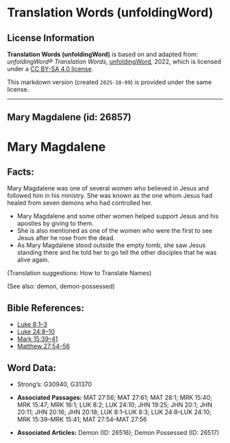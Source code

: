 # Translation Words (unfoldingWord)

## License Information

**Translation Words (unfoldingWord)** is based on and adapted from: _unfoldingWord® Translation Words_, [unfoldingWord](https://unfoldingword.org/utw), 2022, which is licensed under a [CC BY-SA 4.0 license](https://creativecommons.org/licenses/by-sa/4.0/legalcode.en).

This markdown version (created `2025-10-09`) is provided under the same license.



--------------------------------

## Mary Magdalene (id: 26857)

Mary Magdalene
==============

Facts:
------

Mary Magdalene was one of several women who believed in Jesus and followed him in his ministry. She was known as the one whom Jesus had healed from seven demons who had controlled her.

* Mary Magdalene and some other women helped support Jesus and his apostles by giving to them.
* She is also mentioned as one of the women who were the first to see Jesus after he rose from the dead.
* As Mary Magdalene stood outside the empty tomb, she saw Jesus standing there and he told her to go tell the other disciples that he was alive again.

(Translation suggestions: How to Translate Names)

(See also: demon, demon\-possessed)

Bible References:
-----------------

* [Luke 8:1–3](https://ref.ly/Luke8:1-Luke8:3)
* [Luke 24:8–10](https://ref.ly/Luke24:8-Luke24:10)
* [Mark 15:39–41](https://ref.ly/Mark15:39-Mark15:41)
* [Matthew 27:54–56](https://ref.ly/Matt27:54-Matt27:56)

Word Data:
----------

* Strong’s: G30940, G31370

* **Associated Passages:** MAT 27:56; MAT 27:61; MAT 28:1; MRK 15:40; MRK 15:47; MRK 16:1; LUK 8:2; LUK 24:10; JHN 19:25; JHN 20:1; JHN 20:11; JHN 20:16; JHN 20:18; LUK 8:1–LUK 8:3; LUK 24:8–LUK 24:10; MRK 15:39–MRK 15:41; MAT 27:54–MAT 27:56
* **Associated Articles:** Demon (ID: 26516); Demon Possessed (ID: 26517)

